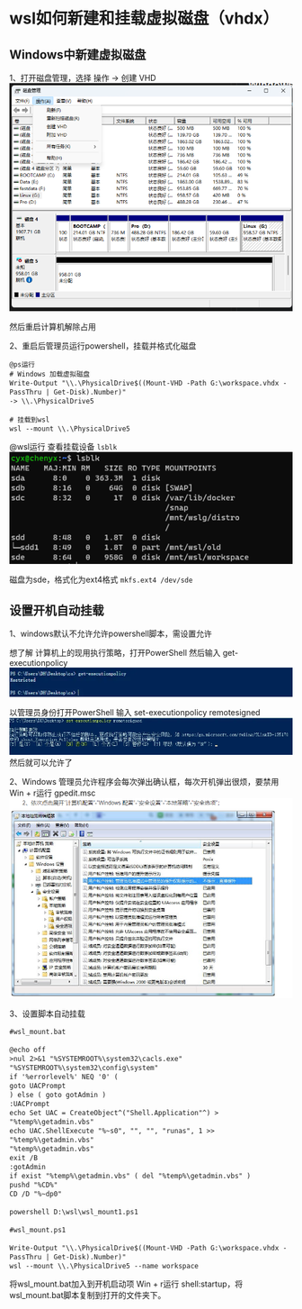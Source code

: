# wsl如何新建和挂载虚拟磁盘（vhdx）

## Windows中新建虚拟磁盘

1、打开磁盘管理，选择 操作 -> 创建 VHD
![1](/tmpimage/20230618110525.png)

然后重启计算机解除占用

2、重启后管理员运行powershell，挂载并格式化磁盘

```Shell
@ps运行
# Windows 加载虚拟磁盘
Write-Output "\\.\PhysicalDrive$((Mount-VHD -Path G:\workspace.vhdx -PassThru | Get-Disk).Number)"
-> \\.\PhysicalDrive5

# 挂载到wsl
wsl --mount \\.\PhysicalDrive5
```

@wsl运行
查看挂载设备
`lsblk`
![2](/tmpimage/20230618111051.png)

磁盘为sde，格式化为ext4格式
`mkfs.ext4 /dev/sde`

## 设置开机自动挂载

1、windows默认不允许允许powershell脚本，需设置允许

想了解 计算机上的现用执行策略，打开PowerShell 然后输入 get-executionpolicy
![3](/tmpimage/20230618111441.png)

以管理员身份打开PowerShell 输入 set-executionpolicy remotesigned
![4](/tmpimage/20230618111510.png)
然后就可以允许了

2、Windows 管理员允许程序会每次弹出确认框，每次开机弹出很烦，要禁用
Win + r运行 gpedit.msc
![5](/tmpimage/20230618111819.png)

3、设置脚本自动挂载

```BAT
#wsl_mount.bat

@echo off
>nul 2>&1 "%SYSTEMROOT%\system32\cacls.exe" "%SYSTEMROOT%\system32\config\system"
if '%errorlevel%' NEQ '0' (
goto UACPrompt
) else ( goto gotAdmin )
:UACPrompt
echo Set UAC = CreateObject^("Shell.Application"^) > "%temp%\getadmin.vbs"
echo UAC.ShellExecute "%~s0", "", "", "runas", 1 >> "%temp%\getadmin.vbs"
"%temp%\getadmin.vbs"
exit /B
:gotAdmin
if exist "%temp%\getadmin.vbs" ( del "%temp%\getadmin.vbs" )
pushd "%CD%"
CD /D "%~dp0"

powershell D:\wsl\wsl_mount1.ps1

#wsl_mount.ps1

Write-Output "\\.\PhysicalDrive$((Mount-VHD -Path G:\workspace.vhdx -PassThru | Get-Disk).Number)"
wsl --mount \\.\PhysicalDrive5 --name workspace
```

将wsl_mount.bat加入到开机启动项
Win + r运行 shell:startup，将wsl_mount.bat脚本复制到打开的文件夹下。
